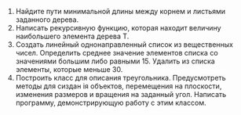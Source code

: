 1. Найдите пути минимальной длины между корнем и листьями заданного дерева. 
2. Написать рекурсивную функцию, которая находит величину наибольшего элемента дерева Т.
3. Создать линейный однонаправленный список из вещественных чисел. Определить среднее значение элементов списка со значениями большим либо равными 15. Удалить из списка элементы, которые меньше 30. 
4. Построить класс для описания треугольника. Предусмотреть методы для сиздан iя объектов, перемещения на плоскости, изменения размеров и вращения на заданный угол. Написать программу, демонстрирующую работу с этим классом. 
